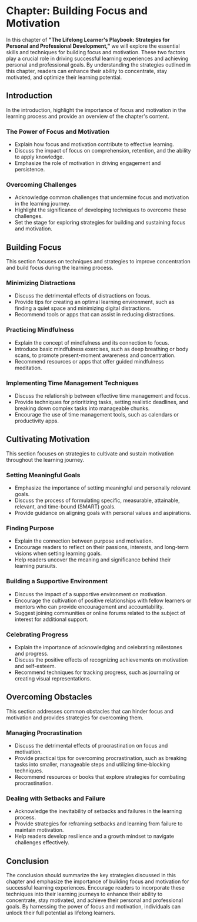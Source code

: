 Chapter: Building Focus and Motivation
======================================

In this chapter of **"The Lifelong Learner's Playbook: Strategies for Personal and Professional Development,"** we will explore the essential skills and techniques for building focus and motivation. These two factors play a crucial role in driving successful learning experiences and achieving personal and professional goals. By understanding the strategies outlined in this chapter, readers can enhance their ability to concentrate, stay motivated, and optimize their learning potential.

Introduction
------------

In the introduction, highlight the importance of focus and motivation in the learning process and provide an overview of the chapter's content.

### The Power of Focus and Motivation

* Explain how focus and motivation contribute to effective learning.
* Discuss the impact of focus on comprehension, retention, and the ability to apply knowledge.
* Emphasize the role of motivation in driving engagement and persistence.

### Overcoming Challenges

* Acknowledge common challenges that undermine focus and motivation in the learning journey.
* Highlight the significance of developing techniques to overcome these challenges.
* Set the stage for exploring strategies for building and sustaining focus and motivation.

Building Focus
--------------

This section focuses on techniques and strategies to improve concentration and build focus during the learning process.

### Minimizing Distractions

* Discuss the detrimental effects of distractions on focus.
* Provide tips for creating an optimal learning environment, such as finding a quiet space and minimizing digital distractions.
* Recommend tools or apps that can assist in reducing distractions.

### Practicing Mindfulness

* Explain the concept of mindfulness and its connection to focus.
* Introduce basic mindfulness exercises, such as deep breathing or body scans, to promote present-moment awareness and concentration.
* Recommend resources or apps that offer guided mindfulness meditation.

### Implementing Time Management Techniques

* Discuss the relationship between effective time management and focus.
* Provide techniques for prioritizing tasks, setting realistic deadlines, and breaking down complex tasks into manageable chunks.
* Encourage the use of time management tools, such as calendars or productivity apps.

Cultivating Motivation
----------------------

This section focuses on strategies to cultivate and sustain motivation throughout the learning journey.

### Setting Meaningful Goals

* Emphasize the importance of setting meaningful and personally relevant goals.
* Discuss the process of formulating specific, measurable, attainable, relevant, and time-bound (SMART) goals.
* Provide guidance on aligning goals with personal values and aspirations.

### Finding Purpose

* Explain the connection between purpose and motivation.
* Encourage readers to reflect on their passions, interests, and long-term visions when setting learning goals.
* Help readers uncover the meaning and significance behind their learning pursuits.

### Building a Supportive Environment

* Discuss the impact of a supportive environment on motivation.
* Encourage the cultivation of positive relationships with fellow learners or mentors who can provide encouragement and accountability.
* Suggest joining communities or online forums related to the subject of interest for additional support.

### Celebrating Progress

* Explain the importance of acknowledging and celebrating milestones and progress.
* Discuss the positive effects of recognizing achievements on motivation and self-esteem.
* Recommend techniques for tracking progress, such as journaling or creating visual representations.

Overcoming Obstacles
--------------------

This section addresses common obstacles that can hinder focus and motivation and provides strategies for overcoming them.

### Managing Procrastination

* Discuss the detrimental effects of procrastination on focus and motivation.
* Provide practical tips for overcoming procrastination, such as breaking tasks into smaller, manageable steps and utilizing time-blocking techniques.
* Recommend resources or books that explore strategies for combating procrastination.

### Dealing with Setbacks and Failure

* Acknowledge the inevitability of setbacks and failures in the learning process.
* Provide strategies for reframing setbacks and learning from failure to maintain motivation.
* Help readers develop resilience and a growth mindset to navigate challenges effectively.

Conclusion
----------

The conclusion should summarize the key strategies discussed in this chapter and emphasize the importance of building focus and motivation for successful learning experiences. Encourage readers to incorporate these techniques into their learning journeys to enhance their ability to concentrate, stay motivated, and achieve their personal and professional goals. By harnessing the power of focus and motivation, individuals can unlock their full potential as lifelong learners.
